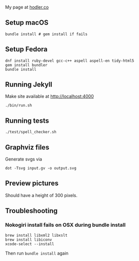 My page at
[hodler.co](http://hodler.co)

## Setup macOS

    bundle install # gem install if fails

## Setup Fedora

    dnf install ruby-devel gcc-c++ aspell aspell-en tidy-html5
    gem install bundler
    bundle install

## Running Jekyll
Make site available at [http://localhost:4000](http://localhost:4000)

    ./bin/run.sh

## Running tests

    ./test/spell_checker.sh

## Graphviz files

Generate svgs via

    dot -Tsvg input.gv -o output.svg

## Preview pictures

Should have a height of 300 pixels.

## Troubleshooting
### Nokogiri install fails on OSX during bundle install

    brew install libxml2 libxslt
    brew install libiconv
    xcode-select --install

Then run `bundle install` again
